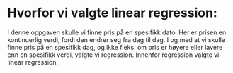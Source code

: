 # Hvorfor vi valgte linear regression: 

I denne oppgaven skulle vi finne pris på en spesifikk dato. Her er prisen en kontinuerlig verdi, fordi den endrer seg fra dag til dag.
I og med at vi skulle finne pris på en spesifikk dag, og ikke f.eks. om pris er høyere eller lavere enn en spesifikk verdi, valgte vi regression. 
Innenfor regression valgte vi linear regression.
